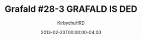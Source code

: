 ---
title: "Grafald #28-3 GRAFALD IS DED"
type: "image"
date: 2013-02-23T00:00:00-04:00
draft: false
categories:
- comics
- collaborations
tags:
- grafald
image_path: "/projects/grafald/comics/img/2013/28-3.png"
alt_text: ""
is_subpage: true
author: "[KirbychuHRD](https://cohost.org/KirbychuHRD)"
---